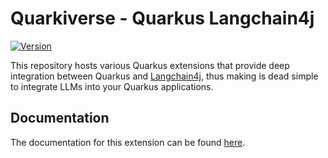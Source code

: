 # Quarkiverse - Quarkus Langchain4j

[![Version](https://img.shields.io/maven-central/v/io.quarkiverse.langchain4j/quarkus-langchain4j?logo=apache-maven&style=flat-square)](https://search.maven.org/artifact/io.quarkiverse.langchain4j/quarkus-langchain4j)

This repository hosts various Quarkus extensions that provide deep integration between Quarkus and [Langchain4j](https://github.com/langchain4j/langchain4j), thus making is dead simple to integrate LLMs into your Quarkus applications.

## Documentation

The documentation for this extension can be found [here](https://github.com/quarkiverse/quarkus-langchain4j/tree/main/docs).
